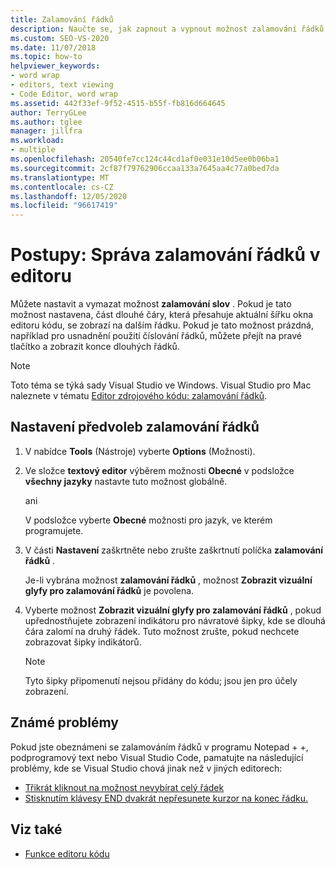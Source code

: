 ```yaml
---
title: Zalamování řádků
description: Naučte se, jak zapnout a vypnout možnost zalamování řádků v editoru kódu.
ms.custom: SEO-VS-2020
ms.date: 11/07/2018
ms.topic: how-to
helpviewer_keywords:
- word wrap
- editors, text viewing
- Code Editor, word wrap
ms.assetid: 442f33ef-9f52-4515-b55f-fb816d664645
author: TerryGLee
ms.author: tglee
manager: jillfra
ms.workload:
- multiple
ms.openlocfilehash: 20540fe7cc124c44cd1af0e031e10d5ee0b06ba1
ms.sourcegitcommit: 2cf87f79762906ccaa133a7645aa4c77a0bed7da
ms.translationtype: MT
ms.contentlocale: cs-CZ
ms.lasthandoff: 12/05/2020
ms.locfileid: "96617419"
---
```

# <a name="how-to-manage-word-wrap-in-the-editor"></a>Postupy: Správa zalamování řádků v editoru

Můžete nastavit a vymazat možnost **zalamování slov** . Pokud je tato možnost nastavena, část dlouhé čáry, která přesahuje aktuální šířku okna editoru kódu, se zobrazí na dalším řádku. Pokud je tato možnost prázdná, například pro usnadnění použití číslování řádků, můžete přejít na pravé tlačítko a zobrazit konce dlouhých řádků.

> [!NOTE]
> Toto téma se týká sady Visual Studio ve Windows. Visual Studio pro Mac naleznete v tématu [Editor zdrojového kódu: zalamování řádků](/visualstudio/mac/source-editor#word-wrap).

## <a name="to-set-word-wrap-preferences"></a>Nastavení předvoleb zalamování řádků

1. V nabídce **Tools** (Nástroje) vyberte **Options** (Možnosti).

2. Ve složce **textový editor** výběrem možnosti **Obecné** v podsložce **všechny jazyky** nastavte tuto možnost globálně.

     ani

     V podsložce vyberte **Obecné** možnosti pro jazyk, ve kterém programujete.

3. V části **Nastavení** zaškrtněte nebo zrušte zaškrtnutí políčka **zalamování řádků** .

     Je-li vybrána možnost **zalamování řádků** , možnost **Zobrazit vizuální glyfy pro zalamování řádků** je povolena.

4. Vyberte možnost **Zobrazit vizuální glyfy pro zalamování řádků** , pokud upřednostňujete zobrazení indikátoru pro návratové šipky, kde se dlouhá čára zalomí na druhý řádek. Tuto možnost zrušte, pokud nechcete zobrazovat šipky indikátorů.

    > [!NOTE]
    > Tyto šipky připomenutí nejsou přidány do kódu; jsou jen pro účely zobrazení.

## <a name="known-issues"></a>Známé problémy

Pokud jste obeznámeni se zalamováním řádků v programu Notepad + +, podprogramový text nebo Visual Studio Code, pamatujte na následující problémy, kde se Visual Studio chová jinak než v jiných editorech:

* [Třikrát kliknout na možnost nevybírat celý řádek](https://developercommunity.visualstudio.com/content/problem/268989/triple-click-doesnt-select-whole-line-when-word-wr.html)
* [Stisknutím klávesy END dvakrát nepřesunete kurzor na konec řádku.](https://developercommunity.visualstudio.com/content/problem/138274/pressing-end-key-twice-should-move-cursor-to-end-o.html)

## <a name="see-also"></a>Viz také

- [Funkce editoru kódu](../../ide/writing-code-in-the-code-and-text-editor.md)

